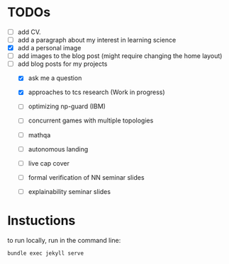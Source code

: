 # TODOs
- [ ] add CV.
- [ ] add a paragraph about my interest in learning science
- [x] add a personal image
- [ ] add images to the blog post (might require changing the home layout)
- [ ] add blog posts for my projects
  - [x] ask me a question
  - [x] approaches to tcs research (Work in progress)
  - [ ] optimizing np-guard (IBM)
  - [ ] concurrent games with multiple topologies
  - [ ] mathqa
  - [ ] autonomous landing
  - [ ] live cap cover
  - [ ] formal verification of NN seminar slides
  - [ ] explainability seminar slides


# Instuctions
to run locally, run in the command line:
```
bundle exec jekyll serve
```


